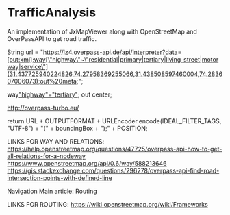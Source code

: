 # TrafficAnalysis
An implementation of JxMapViewer along with OpenStreetMap and OverPassAPI to get road traffic.

String url = "https://lz4.overpass-api.de/api/interpreter?data=[out:xml];way[\"highway\"~\"residential|primary|tertiary|living_street|motorway|service\"](31.437725940224826,74.27958369255066,31.438508597460004,74.283607006073);out%20meta;";


way["highway"="tertiary"]({{bbox}});
out center;

http://overpass-turbo.eu/

return URL + OUTPUTFORMAT + URLEncoder.encode(IDEAL_FILTER_TAGS, "UTF-8") + "(" + boundingBox + ");" + POSITION;

LINKS FOR WAY AND RELATIONS:
https://help.openstreetmap.org/questions/47725/overpass-api-how-to-get-all-relations-for-a-nodeway
https://www.openstreetmap.org/api/0.6/way/588213646
https://gis.stackexchange.com/questions/296278/overpass-api-find-road-intersection-points-with-defined-line

Navigation
Main article: Routing

LINKS FOR ROUTING:
https://wiki.openstreetmap.org/wiki/Frameworks
